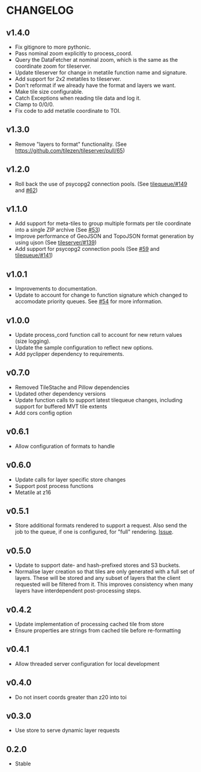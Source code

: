 CHANGELOG
=========

v1.4.0
------
* Fix gitignore to more pythonic.
* Pass nominal zoom explicitly to process_coord.
* Query the DataFetcher at nominal zoom, which is the same as the coordinate zoom for tileserver.
* Update tileserver for change in metatile function name and signature.
* Add support for 2x2 metatiles to tileserver.
* Don't reformat if we already have the format and layers we want.
* Make tile size configurable.
* Catch Exceptions when reading tile data and log it.
* Clamp to 0/0/0.
* Fix code to add metatile coordinate to TOI.

v1.3.0
------
* Remove "layers to format" functionality. (See https://github.com/tilezen/tileserver/pull/65)

v1.2.0
------
* Roll back the use of psycopg2 connection pools. (See [tilequeue/#149](https://github.com/tilezen/tilequeue/pull/149) and [#62](https://github.com/tilezen/tileserver/pull/62))

v1.1.0
------
* Add support for meta-tiles to group multiple formats per tile coordinate into a single ZIP archive (See [#53](https://github.com/tilezen/tileserver/issues/53))
* Improve performance of GeoJSON and TopoJSON format generation by using ujson (See [tileserver/#139](https://github.com/tilezen/tilequeue/issues/139))
* Add support for psycopg2 connection pools (See [#59](https://github.com/tilezen/tileserver/pull/59) and [tilequeue/#141](https://github.com/tilezen/tilequeue/issues/141))

v1.0.1
------
* Improvements to documentation.
* Update to account for change to function signature which changed to accomodate priority queues. See [#54](https://github.com/tilezen/tileserver/pull/54) for more information.

v1.0.0
------
* Update process_cord function call to account for new return values (size logging).
* Update the sample configuration to reflect new options.
* Add pyclipper dependency to requirements.

v0.7.0
------
* Removed TileStache and Pillow dependencies
* Updated other dependency versions
* Update function calls to support latest tilequeue changes, including support for buffered MVT tile extents
* Add cors config option

v0.6.1
------
* Allow configuration of formats to handle

v0.6.0
------
* Update calls for layer specific store changes
* Support post process functions
* Metatile at z16

v0.5.1
------

* Store additional formats rendered to support a request. Also send the job to the queue, if one is configured, for "full" rendering. [Issue](https://github.com/mapzen/tileserver/pull/14).

v0.5.0
------
* Update to support date- and hash-prefixed stores and S3 buckets.
* Normalise layer creation so that tiles are only generated with a full set of layers. These will be stored and any subset of layers that the client requested will be filtered from it. This improves consistency when many layers have interdependent post-processing steps.

v0.4.2
------
* Update implementation of processing cached tile from store
* Ensure properties are strings from cached tile before re-formatting

v0.4.1
------
* Allow threaded server configuration for local development

v0.4.0
------
* Do not insert coords greater than z20 into toi

v0.3.0
------
* Use store to serve dynamic layer requests

0.2.0
-----
* Stable

